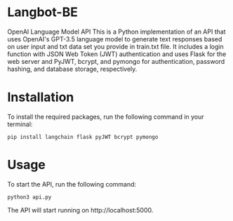# Langbot-BE

OpenAI Language Model API
This is a Python implementation of an API that uses OpenAI's GPT-3.5 language model to generate text responses based on user input and txt data set you provide in train.txt file. 
It includes a login function with JSON Web Token (JWT) authentication and uses Flask for the web server and PyJWT, bcrypt, and pymongo for authentication, password hashing, and database storage, respectively.

# Installation
To install the required packages, run the following command in your terminal:

`pip install langchain flask pyJWT bcrypt pymongo`

# Usage
To start the API, run the following command:

`python3 api.py`

The API will start running on http://localhost:5000.

